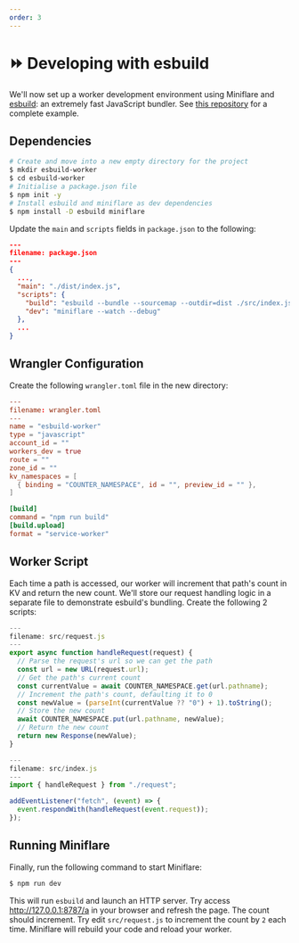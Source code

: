 ```yaml
---
order: 3
---
```


# ⏩ Developing with esbuild

We'll now set up a worker development environment using Miniflare and
[esbuild](https://esbuild.github.io/): an extremely fast JavaScript bundler. See
[this repository](https://github.com/mrbbot/miniflare-esbuild-ava) for a
complete example.

## Dependencies

```sh
# Create and move into a new empty directory for the project
$ mkdir esbuild-worker
$ cd esbuild-worker
# Initialise a package.json file
$ npm init -y
# Install esbuild and miniflare as dev dependencies
$ npm install -D esbuild miniflare
```

Update the `main` and `scripts` fields in `package.json` to the following:

```json
---
filename: package.json
---
{
  ...,
  "main": "./dist/index.js",
  "scripts": {
    "build": "esbuild --bundle --sourcemap --outdir=dist ./src/index.js",
    "dev": "miniflare --watch --debug"
  },
  ...
}
```

## Wrangler Configuration

Create the following `wrangler.toml` file in the new directory:

```toml
---
filename: wrangler.toml
---
name = "esbuild-worker"
type = "javascript"
account_id = ""
workers_dev = true
route = ""
zone_id = ""
kv_namespaces = [
  { binding = "COUNTER_NAMESPACE", id = "", preview_id = "" },
]

[build]
command = "npm run build"
[build.upload]
format = "service-worker"
```

## Worker Script

Each time a path is accessed, our worker will increment that path's count in KV
and return the new count. We'll store our request handling logic in a separate
file to demonstrate esbuild's bundling. Create the following 2 scripts:

```js
---
filename: src/request.js
---
export async function handleRequest(request) {
  // Parse the request's url so we can get the path
  const url = new URL(request.url);
  // Get the path's current count
  const currentValue = await COUNTER_NAMESPACE.get(url.pathname);
  // Increment the path's count, defaulting it to 0
  const newValue = (parseInt(currentValue ?? "0") + 1).toString();
  // Store the new count
  await COUNTER_NAMESPACE.put(url.pathname, newValue);
  // Return the new count
  return new Response(newValue);
}
```

```js
---
filename: src/index.js
---
import { handleRequest } from "./request";

addEventListener("fetch", (event) => {
  event.respondWith(handleRequest(event.request));
});
```

## Running Miniflare

Finally, run the following command to start Miniflare:

```sh
$ npm run dev
```

This will run `esbuild` and launch an HTTP server. Try access
<http://127.0.0.1:8787/a> in your browser and refresh the page. The count should
increment. Try edit `src/request.js` to increment the count by `2` each time.
Miniflare will rebuild your code and reload your worker.
